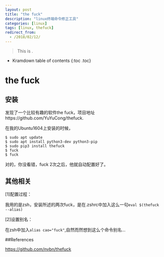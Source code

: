 ```yaml
---
layout: post
title: "the fuck"
description: "linux终端命令修正工具"
categories: [linux]
tags: [linux, thefuck]
redirect_from:
  - /2018/02/12/
---
```


> This is .

* Kramdown table of contents
{:toc .toc}
# the fuck

## 安装

发现了一个比较有趣的软件the fuck，项目地址https://github.com/YuYuCong/thefuck.

在我的Ubuntu1604上安装的时候，

```shell
$ sudo apt update
$ sudo apt install python3-dev python3-pip
$ sudo pip3 install thefuck
$ fuck
$ fuck
```

对的，你没看错，fuck 2次之后，他就自动配置好了。

## 其他相关

[1]配置过程：

我用的是zsh，安装所述的两次fuck，是在.zshrc中加入这么一句`eval $(thefuck --alias)`

[2]设置别名：

在zsh中加入`alias cao="fuck"`,自然而然想到这么个命令别名...

##References

https://github.com/nvbn/thefuck